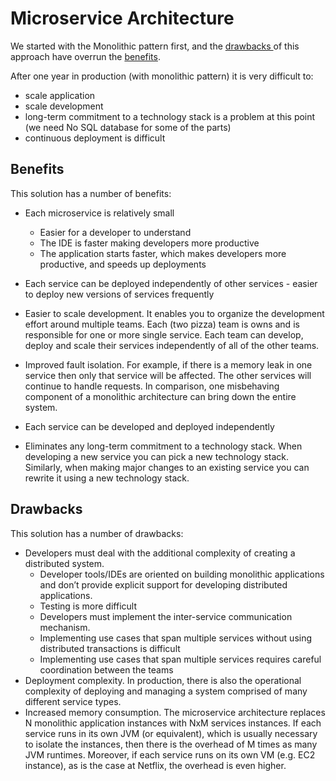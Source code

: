 # Microservice Architecture

We started with the Monolithic pattern first, and the [drawbacks ](/chapter1/monolithic/README.md)of this approach have overrun the [benefits](//chapter1/monolithic/README.md).

After one year in production \(with monolithic pattern\)  it is very difficult to:

* scale application
* scale development
* long-term commitment to a technology stack is a problem at this point \(we need No SQL database for some of the parts\)
* continuous deployment is difficult

## Benefits

This solution has a number of benefits:

* Each microservice is relatively small
  * Easier for a developer to understand
  * The IDE is faster making developers more productive
  * The application starts faster, which makes developers more productive, and speeds up deployments
* Each service can be deployed independently of other services - easier to deploy new versions of services frequently

* Easier to scale development. It enables you to organize the development effort around multiple teams. Each \(two pizza\) team is owns and is responsible for one or more single service. Each team can develop, deploy and scale their services independently of all of the other teams.

* Improved fault isolation. For example, if there is a memory leak in one service then only that service will be affected. The other services will continue to handle requests. In comparison, one misbehaving component of a monolithic architecture can bring down the entire system.

* Each service can be developed and deployed independently

* Eliminates any long-term commitment to a technology stack. When developing a new service you can pick a new technology stack. Similarly, when making major changes to an existing service you can rewrite it using a new technology stack.

## Drawbacks

This solution has a number of drawbacks:

* Developers must deal with the additional complexity of creating a distributed system.
  * Developer tools/IDEs are oriented on building monolithic applications and don’t provide explicit support for developing distributed applications.
  * Testing is more difficult
  * Developers must implement the inter-service communication mechanism.
  * Implementing use cases that span multiple services without using distributed transactions is difficult
  * Implementing use cases that span multiple services requires careful coordination between the teams
* Deployment complexity. In production, there is also the operational complexity of deploying and managing a system comprised of many different service types.
* Increased memory consumption. The microservice architecture replaces N monolithic application instances with NxM services instances. If each service runs in its own JVM \(or equivalent\), which is usually necessary to isolate the instances, then there is the overhead of M times as many JVM runtimes. Moreover, if each service runs on its own VM \(e.g. EC2 instance\), as is the case at Netflix, the overhead is even higher.



